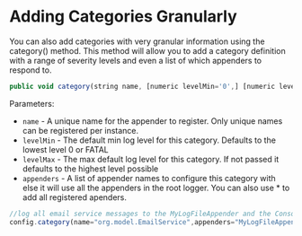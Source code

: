 # Adding Categories Granularly
You can also add categories with very granular information using the category() method. This method will allow you to add a category definition with a range of severity levels and even a list of which appenders to respond to.

```js
public void category(string name, [numeric levelMin='0',] [numeric levelMax='4',] [string appenders='*'])
```

Parameters:

* `name` - A unique name for the appender to register. Only unique names can be registered per instance.
* `levelMin` - The default min log level for this category. Defaults to the lowest level 0 or FATAL
* `levelMax` - The max default log level for this category. If not passed it defaults to the highest level possible
* `appenders` - A list of appender names to configure this category with else it will use all the appenders in the root logger. You can also use * to add all registered apenders.

```javascript
//log all email service messages to the MyLogFileAppender and the Console.
config.category(name="org.model.EmailService",appenders="MyLogFileAppender,Console");
```


